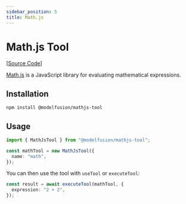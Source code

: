 ```yaml
---
sidebar_position: 5
title: Math.js
---
```


# Math.js Tool

[[Source Code](https://github.com/lgrammel/modelfusion/tree/main/tools/mathjs-tool)]

[Math.js](https://mathjs.org) is a JavaScript library for evaluating mathematical expressions.

## Installation

```sh
npm install @modelfusion/mathjs-tool
```

## Usage

```ts
import { MathJsTool } from "@modelfusion/mathjs-tool";

const mathTool = new MathJsTool({
  name: "math",
});
```

You can then use the tool with `useTool` or `executeTool`:

```ts
const result = await executeTool(mathTool, {
  expression: "2 + 2",
});
```
